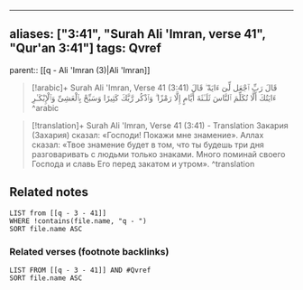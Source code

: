 
---
aliases: ["3:41", "Surah Ali 'Imran, verse 41", "Qur'an 3:41"]
tags: Qvref
---

parent:: [[q - Ali 'Imran (3)|Ali 'Imran]]

> [!arabic]+ Surah Ali 'Imran, Verse 41 (3:41)
> <span class="quran-arabic">قَالَ رَبِّ ٱجْعَل لِّىٓ ءَايَةً ۖ قَالَ ءَايَتُكَ أَلَّا تُكَلِّمَ ٱلنَّاسَ ثَلَـٰثَةَ أَيَّامٍ إِلَّا رَمْزًا ۗ وَٱذْكُر رَّبَّكَ كَثِيرًا وَسَبِّحْ بِٱلْعَشِىِّ وَٱلْإِبْكَـٰرِ</span>
^arabic

> [!translation]+ Surah Ali 'Imran, Verse 41 (3:41) - Translation
> Закария (Захария) сказал: «Господи! Покажи мне знамение». Аллах сказал: «Твое знамение будет в том, что ты будешь три дня разговаривать с людьми только знаками. Много поминай своего Господа и славь Его перед закатом и утром».
^translation



## Related notes
```dataview
LIST from [[q - 3 - 41]]
WHERE !contains(file.name, "q - ")
SORT file.name ASC
```

### Related verses (footnote backlinks)
```dataview
LIST FROM [[q - 3 - 41]] AND #Qvref
SORT file.name ASC
```


